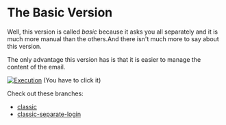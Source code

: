 # The Basic Version
Well, this version is called *basic* because it asks you all separately and it is much more manual than the others.And there isn't much more to say about this version.

The only advantage this version has is that it is easier to manage the content of the email.

[![Execution](https://user-images.githubusercontent.com/71897736/109442362-fd6aeb80-7a05-11eb-8873-627ebf64426e.png)](https://youtu.be/12rS6sHiKlc)
(You have to click it)

Check out these branches:
- [classic](https://github.com/UltiRequiem/Email-Spammer)
- [classic-separate-login](https://github.com/UltiRequiem/Email-Spammer/tree/clasic-separate-login)
